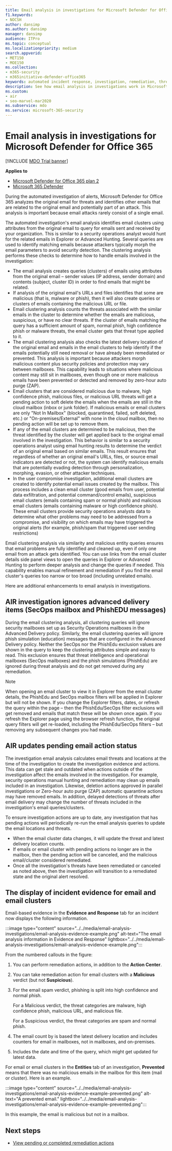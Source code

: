 ```yaml
---
title: Email analysis in investigations for Microsoft Defender for Office 365
f1.keywords:
- NOCSH
author: dansimp
ms.author: dansimp
manager: dansimp
audience: ITPro
ms.topic: conceptual
ms.localizationpriority: medium
search.appverid:
- MET150
- MOE150
ms.collection:
- m365-security
- m365initiative-defender-office365
keywords: automated incident response, investigation, remediation, threat protection
description: See how email analysis in investigations work in Microsoft Defender for Office 365.
ms.custom:
- air
- seo-marvel-mar2020
ms.subservice: mdo
ms.service: microsoft-365-security
---
```


# Email analysis in investigations for Microsoft Defender for Office 365

[!INCLUDE [MDO Trial banner](../includes/mdo-trial-banner.md)]

**Applies to**
- [Microsoft Defender for Office 365 plan 2](defender-for-office-365.md)
- [Microsoft 365 Defender](../defender/microsoft-365-defender.md)

During the automated investigation of alerts, Microsoft Defender for Office 365 analyzes the original email for threats and identifies other emails that are related to the original email and potentially part of an attack. This analysis is important because email attacks rarely consist of a single email.

The automated investigation's email analysis identifies email clusters using attributes from the original email to query for emails sent and received by your organization. This is similar to a security operations analyst would hunt for the related emails in Explorer or Advanced Hunting. Several queries are used to identify matching emails because attackers typically morph the email parameters to avoid security detection. The clustering analysis performs these checks to determine how to handle emails involved in the investigation:

- The email analysis creates queries (clusters) of emails using attributes from the original email – sender values (IP address, sender domain) and contents (subject, cluster ID) in order to find emails that might be related.
- If analysis of the original email's URLs and files identifies that some are malicious (that is, malware or phish), then it will also create queries or clusters of emails containing the malicious URL or file.
- Email clustering analysis counts the threats associated with the similar emails in the cluster to determine whether the emails are malicious, suspicious, or have no clear threats. If the cluster of emails matching the query has a sufficient amount of spam, normal phish, high confidence phish or malware threats, the email cluster gets that threat type applied to it.
- The email clustering analysis also checks the latest delivery location of the original email and emails in the email clusters to help identify if the emails potentially still need removal or have already been remediated or prevented. This analysis is important because attackers morph malicious content plus security policies and protection may vary between mailboxes. This capability leads to situations where malicious content may still sit in mailboxes, even though one or more malicious emails have been prevented or detected and removed by zero-hour auto purge (ZAP).
- Email clusters that are considered malicious due to malware, high confidence phish, malicious files, or malicious URL threats will get a pending action to soft delete the emails when the emails are still in the cloud mailbox (inbox or junk folder). If malicious emails or email clusters are only "Not In Mailbox" (blocked, quarantined, failed, soft deleted, etc.) or "On-premises/External" with none in the cloud mailbox, then no pending action will be set up to remove them.
- If any of the email clusters are determined to be malicious, then the threat identified by the cluster will get applied back to the original email involved in the investigation. This behavior is similar to a security operations analyst using email hunting results to determine the verdict of an original email based on similar emails. This result ensures that regardless of whether an original email's URLs, files, or source email indicators are detected or not, the system can identify malicious emails that are potentially evading detection through personalization, morphing, evasion, or other attacker techniques.
- In the user compromise investigation, additional email clusters are created to identify potential email issues created by the mailbox. This process includes a clean email cluster (good emails from user, potential data exfiltration, and potential command/control emails), suspicious email clusters (emails containing spam or normal phish) and malicious email clusters (emails containing malware or high confidence phish). These email clusters provide security operations analysts data to determine what other problems may need to be addressed from a compromise, and visibility on which emails may have triggered the original alerts (for example, phish/spam that triggered user sending restrictions)

Email clustering analysis via similarity and malicious entity queries ensures that email problems are fully identified and cleaned up, even if only one email from an attack gets identified. You can use links from the email cluster details side panel views to open the queries in Explorer or Advanced Hunting to perform deeper analysis and change the queries if needed. This capability enables manual refinement and remediation if you find the email cluster's queries too narrow or too broad (including unrelated emails).

Here are additional enhancements to email analysis in investigations.

## AIR investigation ignores advanced delivery items (SecOps mailbox and PhishEDU messages)

During the email clustering analysis, all clustering queries will ignore security mailboxes set up as Security Operations mailboxes in the Advanced Delivery policy. Similarly, the email clustering queries will ignore phish simulation (education) messages that are configured in the Advanced Delivery policy. Neither the SecOps nor the PhishEdu exclusion values are shown in the query to keep the clustering attributes simple and easy to read. This exclusion ensures that threat intelligence and operational mailboxes (SecOps mailboxes) and the phish simulations (PhishEdu) are ignored during threat analysis and do not get removed during any remediation.

>[!Note]
>When opening an email cluster to view it in Explorer from the email cluster details, the PhishEdu and SecOps mailbox filters will be applied in Explorer but will not be shown. If you change the Explorer filters, dates, or refresh the query within the page – then the PhishEdu/SecOps filter exclusions will get removed and emails that match these will be shown once again. If you refresh the Explorer page using the browser refresh function, the original query filters will get re-loaded, including the PhishEdu/SecOps filters – but removing any subsequent changes you had made.
>

## AIR updates pending email action status

The investigation email analysis calculates email threats and locations at the time of the investigation to create the investigation evidence and actions. This data can get stale and outdated when actions outside of the investigation affect the emails involved in the investigation. For example, security operations manual hunting and remediation may clean up emails included in an investigation. Likewise, deletion actions approved in parallel investigations or Zero-hour auto purge (ZAP) automatic quarantine actions may have removed emails. In addition, delayed detections of threats after email delivery may change the number of threats included in the investigation's email queries/clusters.

To ensure investigation actions are up to date, any investigation that has pending actions will periodically re-run the email analysis queries to update the email locations and threats.

- When the email cluster data changes, it will update the threat and latest delivery location counts.
- If emails or email cluster with pending actions no longer are in the mailbox, then the pending action will be canceled, and the malicious email/cluster considered remediated.
- Once all the investigation's threats have been remediated or canceled as noted above, then the investigation will transition to a remediated state and the original alert resolved.

## The display of incident evidence for email and email clusters

Email-based evidence in the **Evidence and Response** tab for an incident now displays the following information.

:::image type="content" source="../../media/email-analysis-investigations/email-analysis-evidence-example.png" alt-text="The email analysis information in Evidence and Response" lightbox="../../media/email-analysis-investigations/email-analysis-evidence-example.png":::

From the numbered callouts in the figure:

1. You can perform remediation actions, in addition to the **Action Center**.
2. You can take remediation action for email clusters with a **Malicious** verdict (but not **Suspicious**).
3. For the email spam verdict, phishing is split into high confidence and normal phish.

   For a Malicious verdict, the threat categories are malware, high confidence phish, malicious URL, and malicious file.

   For a Suspicious verdict, the threat categories are spam and normal phish.

4. The email count by is based the latest delivery location and includes counters for email in mailboxes, not in mailboxes, and on-premises.
5. Includes the date and time of the query, which might get updated for latest data.

For email or email clusters in the **Entities** tab of an investigation, **Prevented** means that there was no malicious emails in the mailbox for this item (mail or cluster). Here is an example.

:::image type="content" source="../../media/email-analysis-investigations/email-analysis-evidence-example-prevented.png" alt-text="A prevented email." lightbox="../../media/email-analysis-investigations/email-analysis-evidence-example-prevented.png":::

In this example, the email is malicious but not in a mailbox.

## Next steps

- [View pending or completed remediation actions](air-review-approve-pending-completed-actions.md)
